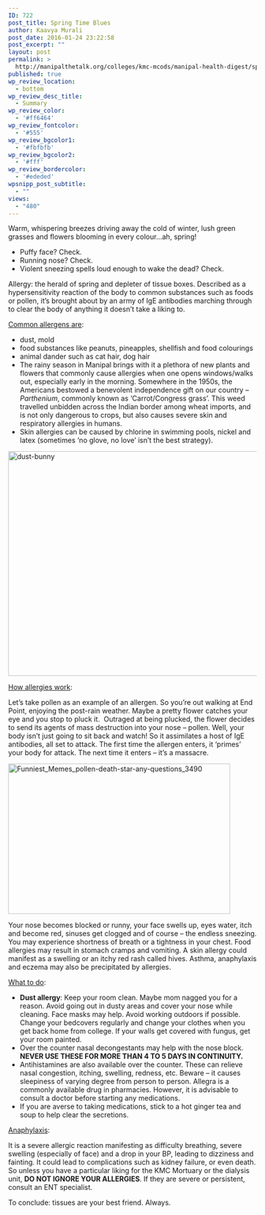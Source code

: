 ```yaml
---
ID: 722
post_title: Spring Time Blues
author: Kaavya Murali
post_date: 2016-01-24 23:22:58
post_excerpt: ""
layout: post
permalink: >
  http://manipalthetalk.org/colleges/kmc-mcods/manipal-health-digest/spring-time-blues/
published: true
wp_review_location:
  - bottom
wp_review_desc_title:
  - Summary
wp_review_color:
  - '#ff6464'
wp_review_fontcolor:
  - '#555'
wp_review_bgcolor1:
  - '#fbfbfb'
wp_review_bgcolor2:
  - '#fff'
wp_review_bordercolor:
  - '#ededed'
wpsnipp_post_subtitle:
  - ""
views:
  - "480"
---
```

Warm, whispering breezes driving away the cold of winter, lush green grasses and flowers blooming in every colour...ah, spring!
<ul>
	<li>Puffy face? Check.</li>
	<li>Running nose? Check.</li>
	<li>Violent sneezing spells loud enough to wake the dead? Check.</li>
</ul>
Allergy: the herald of spring and depleter of tissue boxes. Described as a hypersensitivity reaction of the body to common substances such as foods or pollen, it’s brought about by an army of IgE antibodies marching through to clear the body of anything it doesn’t take a liking to.

<u>Common allergens are</u>:
<ul>
	<li>dust, mold</li>
	<li>food substances like peanuts, pineapples, shellfish and food colourings</li>
	<li>animal dander such as cat hair, dog hair</li>
	<li>The rainy season in Manipal brings with it a plethora of new plants and flowers that commonly cause allergies when one opens windows/walks out, especially early in the morning. Somewhere in the 1950s, the Americans bestowed a benevolent independence gift on our country – <em>Parthenium</em>, commonly known as ‘Carrot/Congress grass’. This weed travelled unbidden across the Indian border among wheat imports, and is not only dangerous to crops, but also causes severe skin and respiratory allergies in humans.</li>
	<li>Skin allergies can be caused by chlorine in swimming pools, nickel and latex (sometimes ‘no glove, no love’ isn’t the best strategy).</li>
</ul>
<a href="http://manipalthetalk.net/wp-content/uploads/2016/01/dust-bunny.jpg" rel="attachment wp-att-723"><img class="aligncenter size-large wp-image-723" src="http://manipalthetalk.net/wp-content/uploads/2016/01/dust-bunny-1024x709.jpg" alt="dust-bunny" width="658" height="456" /></a>

<u>How allergies work</u>:

Let’s take pollen as an example of an allergen. So you’re out walking at End Point, enjoying the post-rain weather. Maybe a pretty flower catches your eye and you stop to pluck it.  Outraged at being plucked, the flower decides to send its agents of mass destruction into your nose – pollen. Well, your body isn’t just going to sit back and watch! So it assimilates a host of IgE antibodies, all set to attack. The first time the allergen enters, it ‘primes’ your body for attack. The next time it enters – it’s a massacre.

<a href="http://manipalthetalk.net/wp-content/uploads/2016/01/Funniest_Memes_pollen-death-star-any-questions_3490.jpeg" rel="attachment wp-att-724"><img class="aligncenter size-full wp-image-724" src="http://manipalthetalk.net/wp-content/uploads/2016/01/Funniest_Memes_pollen-death-star-any-questions_3490.jpeg" alt="Funniest_Memes_pollen-death-star-any-questions_3490" width="450" height="305" /></a>

Your nose becomes blocked or runny, your face swells up, eyes water, itch and become red, sinuses get clogged and of course – the endless sneezing. You may experience shortness of breath or a tightness in your chest. Food allergies may result in stomach cramps and vomiting. A skin allergy could manifest as a swelling or an itchy red rash called hives. Asthma, anaphylaxis and eczema may also be precipitated by allergies.

<u>What to do</u>:
<ul>
	<li><strong>Dust allergy</strong>: Keep your room clean. Maybe mom nagged you for a reason. Avoid going out in dusty areas and cover your nose while cleaning. Face masks may help. Avoid working outdoors if possible. Change your bedcovers regularly and change your clothes when you get back home from college. If your walls get covered with fungus, get your room painted.</li>
	<li>Over the counter nasal decongestants may help with the nose block. <strong>NEVER USE THESE FOR MORE THAN 4 TO 5 DAYS IN CONTINUITY.</strong></li>
	<li>Antihistamines are also available over the counter. These can relieve nasal congestion, itching, swelling, redness, etc. Beware – it causes sleepiness of varying degree from person to person. Allegra is a commonly available drug in pharmacies. However, it is advisable to consult a doctor before starting any medications.</li>
	<li>If you are averse to taking medications, stick to a hot ginger tea and soup to help clear the secretions.</li>
</ul>
<u>Anaphylaxis</u>:

It is a severe allergic reaction manifesting as difficulty breathing, severe swelling (especially of face) and a drop in your BP, leading to dizziness and fainting. It could lead to complications such as kidney failure, or even death. So unless you have a particular liking for the KMC Mortuary or the dialysis unit, <strong>DO NOT IGNORE YOUR ALLERGIES</strong>. If they are severe or persistent, consult an ENT specialist.

To conclude: tissues are your best friend. Always.

&nbsp;

&nbsp;

&nbsp;

&nbsp;

&nbsp;

&nbsp;

&nbsp;

&nbsp;

&nbsp;

&nbsp;